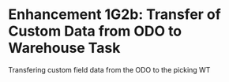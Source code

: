 # Enhancement 1G2b: Transfer of Custom Data from ODO to Warehouse Task
Transfering custom field data from the ODO to the picking WT
